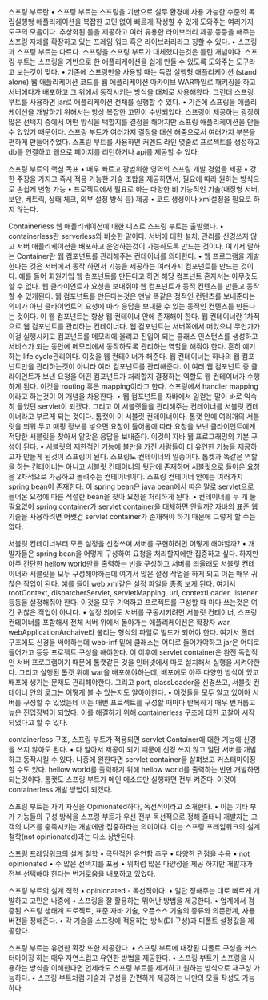 스프링 부트란
	• 스프링 부트는 스프링을 기반으로 실무 환경에 사용 가능한 수준의 독립실행형 애플리케이션을 복잡한 고민 없이 빠르게 작성할 수 있게 도와주는 여러가지 도구의 모음이다. 추상화된 틀을 제공하고 여러 유용한 라이브러리 제공 등등을 해주는 스프링 자체를 확장하고 있는 프레임 워크 혹은 라이브러리라고 칭할 수 있다. 
	• 스프링과 스프링 부트는 다르다. 스프링을 스프링 부트가 대체했다는것은 틀린 개념이다. 스프링 부트는 스프링을 기반으로 한 애플리케이션을 쉽게 만들 수 있도록 도와주는 도구라고 보는것이 맞다.
	• 기존에 스프링만을 사용할 때는 독립 실행형 애플리케이션 (stand alone) 웹 애플리케이션 코드를 웹 에플리케이션 아카이브 WAR파일로 패키징을 하고 서버에다가 배포하고 그 위에서 동작시키는 방식을 대체로 사용해왔다. 그런데 스프링 부트를 사용하면 jar로 애플리케이션 전체를 실행할 수 있다.
	• 기존에 스프링을 애플리케이션을 개발하기 위해서는 항상 복잡한 고민이 수반되었다. 스프링이 제공하는 굉장히 많은 선택지 중에서 어떤 방식을 택할지를 결정을 해야지만 스프링 애플리케이션을 만들 수 있었기 때문이다. 스프링 부트가 여러가지 결정을 대신 해줌으로서 여러가지 부분을 편하게 만들어주었다. 스프링 부트를 사용하면 커멘드 라인 몇줄로 프로젝트를 생성하고 db를 연결하고 웹으로 페이지를 리턴하거나 api를 제공할 수 있다. 

스프링 부트의 핵심 목표
	• 매우 빠르고 광범위한 영역의 스프링 개발 경험을 제공
	• 강한 주장을 가지고 즉시 적용 가능한 기술 조합을 제공하면서, 필요에 따라 원하는 방식으로 손쉽게 변형 가능
	• 프로젝트에서 필요로 하는 다양한 비 기능적인 기술(내장형 서버, 보안, 베트릭, 상태 체크, 외부 설정 방식 등) 제공
	• 코드 생성이나 xml설정을 필요로 하지 않는다.


Containerless 웹 애플리케이션에 대한 니즈로 스프링 부트는 출발했다.
	• containerless란 serverless와 비슷한 말이다. 서버에 대한 설치, 관리를 신경쓰지 않고 서버 애플리케이션을 배포하고 운영하는것이 가능하도록 만드는 것이다. 여기서 말하는 Container란 웹 컴포넌트를 관리해주는 컨테이너를 의미한다.
	• 웹 프로그램을 개발한다는 것은 서버에서 동작 하면서 기능을 제공하는 여러가지 컴포넌트를 만드는 것이다. 예를 들어 회원가입 웹 컴포넌트를 만든다고 하면 해당 컴포넌트 혼자서는 아무것도 할 수 없다. 웹 클라이언트가 요청을 보내줘야 웹 컴포넌트가 동적 컨텐츠를 만들고 동작할 수 있게된다. 웹 컴포넌트를 만든다는것은 맨날 똑같은 정적인 컨텐츠를 보내준다는 의미가 아닌 클라이언트의 요청에 따라 응답을 보내줄 수 있는 동적인 컨텐츠를 만든다는 것이다. 이 웹 컴포넌트는 항상 웹 컨테이너 안에 존재해야 한다. 웹 컨테이너란 1차적으로 웹 컴포넌트를 관리하는 컨테이너다. 웹 컴포넌트는 서버쪽에서 떠있으니 무언가가 이걸 실행시키고 컴포넌트를 메모리에 올리고 진입이 되는 클래스 인스턴스를 생성하고 서비스가 되는 동안에 메모리에서 동작하도록 관리하는 역할을 해줘야 한다. 흔히 예기하는 life cycle관리이다. 이것을 웹 컨테이너가 해준다. 웹 컨테이너는 하나의 웹 컴포넌트만을 관리하는것이 아니라 여러 컴포넌트를 관리해준다. 이 여러 웹 컴포넌트 중 클라이언트가 보낸 요청을 어떤 컴포넌트가 처리할지 결정하는 역할도 웹 컨테이너가 수행하게 된다. 이것을 routing 혹은 mapping이라고 한다. 스프링에서 handler mapping이라고 하는것이 이 개념을 차용한다. 
	• 웹 컴포넌트를 자바에서 일컫는 말이 바로 익숙히 들었던 servlet이 되겠다. 그리고 이 서블렛들을 관리해주는 컨테이너를 서블릿 컨테이너라고 부르게 되는 것이다. 톰캣이 이 서블릿 컨테이너이다. 톰캣 안에 여러개의 서블릿을 띄워 두고 매핑 정보를 넣으면 요청이 들어옴에 따라 요청을 보낸 클라이언트에게 적당한 서블릿을 찾아서 알맞은 응답을 보내준다. 이것이 자바 웹 프로그래밍의 기본 구성이 된다. 
	• 서블릿의 제한적인 기능에 불만을 가진 사람들이 더 유연한 기능을 제공하고자 만들게 된것이 스프링이 된다. 스프링도 컨테이너의 일종이다. 톰켓과 똑같은 역할을 하는 컨테이너는 아니고 서블릿 컨테이너의 뒷단에 존재하며 서블릿으로 들어온 요청을 2차적으로 가공하고 돌려주는 컨테이너이다. 스프링 컨테이너 안에는 여러가지 spring bean이 존재한다. 이 spring bean은 java bean에서 따온 말로 servlet으로 들어온 요청에 따른 적절한 bean을 찾아 요청을 처리하게 된다.
	• 컨테이너를 두 개 둘 필요없이 spring container가 servlet container을 대체하면 안될까? 자바의 표준 웹 기술을 사용하려면 어쨋건 servlet container가 존재해야 하기 때문에 그렇게 할 수는 없다. 

서블릿 컨테이너부터 모든 설정을 신경쓰며 서버를 구현하려면 어떻게 해야할까?
	• 개발자들은 spring bean을 어떻게 구성하여 요청을 처리할지에만 집중하고 싶다. 하지만 아주 간단한 hellow world만을 출력하는 빈을 구성하고 서버를 띄울래도 서블릿 컨테이너와 서블릿을 모두 구성해야하는데 여기서 많은 설정 작업을 하게 되고 이는 매우 귀찮은 작업이 된다. 예를 들어 web.xml같은 설정 파일을 종종 보게 된다. 여기서 rootContext, dispatcherServlet, servletMapping, url, contextLoader, listener 등등을 설정해줘야 한다. 이것을 모두 기억하고 프로젝트를 구성할 때 마다 쓰는것은 여간 귀찮은 작업이 아니다. 
	• 설정 외에도 서버를 구동시키려면 서블릿 컨테이너, 스프링 컨테이너를 포함해서 전체 서버 위에서 돌아가는 애플리케이션은 확장자 war, webApplicationArchaive라 불리는 형식의 파일로 빌드가 되어야 한다. 여기서 폴더 구조에도 신경을 써야하는데 web-inf 밑에 클래스는 어디로 들어가야하고 jar은 어디로 들어가고 등등 프로젝트 구성을 해야한다. 이 이후에 servlet container은 완전 독립적인 서버 프로그램이기 때문에 톰캣같은 것을 인터넷에서 따로 설치해서 실행을 시켜야한다. 그리고 실행된 톰캣 위에 war을 배포해야하는데, 배포에도 아주 다양한 방식이 있고 배포에 생기는 문제도 관리해야한다. 그리고 port, classLoader을 신경쓰고, 서블릿 컨테이너 안의 로그는 어떻게 볼 수 있는지도 알아야한다.
	• 이것들을 모두 알고 있어야 서버를 구성할 수 있었는데 이는 매번 프로젝트를 구성할 때마다 반복하기 매우 번거롭고 높은 진입장벽이 되었다. 이를 해결하기 위해 containerless 구조에 대한 고찰이 시작되었다고 할 수 있다.

containerless 구조, 스프링 부트가 적용되면 servlet Container에 대한 기능에 신경을 쓰지 않아도 된다.
	• 다 알아서 제공이 되기 때문에 신경 쓰지 않고 일단 서버를 개발하고 동작시킬 수 있다. 나중에 원한다면 servlet container을 살펴보고 커스터마이징 할 수도 있다. hellow world를 출력하기 위해 hellow world를 출력하는 빈만 개발하면 되는것이다. 톰캣도 스프링 부트가 메인 메소드만 실행하면 전부 켜준다. 이것이 containerless 개발 방법이 되겠다.

스프링 부트는 자기 자신을 Opinionated하다, 독선적이라고 소개한다. 
	• 이는 기타 부가 기능들의 구성 방식을 스프링 부트가 우선 전부 독선적으로 정해 줄태니 개발자는 고객의 니즈를 충족시키는 개발에만 집중하라는 의미이다. 이는 스프링 프레임워크의 설계 철학(not opinionated)과는 다소 상반된다.

스프링 프레임워크의 설계 철학
	• 극단적인 유연함 추구
	• 다양한 관점을 수용
	• not opinionated
	• 수 많은 선택지를 포용
	• 위처럼 많은 다양성을 제공 하지만 개발자가 전부 선택해야 한다는 번거로움을 내포하고 있었다.

스프링 부트의 설계 척학
	• opinionated - 독선적이다.
	• 일단 정해주는 대로 빠르게 개발하고 고민은 나중에
	• 스프링을 잘 활용하는 뛰어난 방법을 제공한다.
	• 업계에서 검증된 스프링 생태계 프로젝트, 표준 자바 기술, 오픈소스 기술의 종류와 의존관계, 사용 버전을 정해준다.
	• 각 기술을 스프링에 적용하는 방식(DI 구성)과 디폴트 설정값을 제공한다.

스프링 부트는 유연한 확장 또한 제공한다.
	• 스프링 부트에 내장된 디폴트 구성을 커스터마이징 하는 매우 자연스럽고 유연한 방법을 제공한다.
	• 스프링 부트가 스프링을 사용하는 방식을 이해한다면 언제라도 스프링 부트를 제거하고 원하는 방식으로 재구성 가능하다.
	• 스프링 부트처럼 기술과 구성을 간편하게 제공하는 나만의 모듈 작성도 가능하다.
